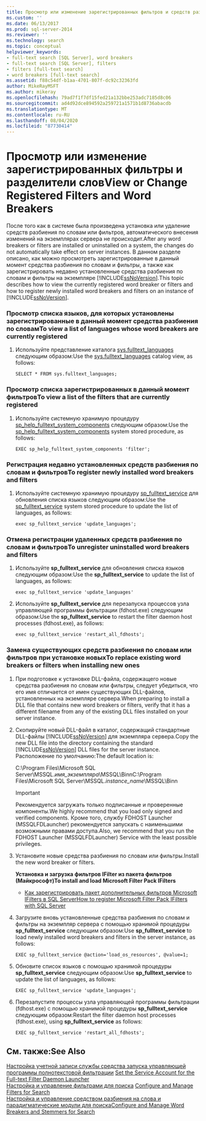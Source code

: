 ```yaml
---
title: Просмотр или изменение зарегистрированных фильтров и средств разбиения текста на слова | Документация Майкрософт
ms.custom: ''
ms.date: 06/13/2017
ms.prod: sql-server-2014
ms.reviewer: ''
ms.technology: search
ms.topic: conceptual
helpviewer_keywords:
- full-text search [SQL Server], word breakers
- full-text search [SQL Server], filters
- filters [full-text search]
- word breakers [full-text search]
ms.assetid: f88c54df-b1aa-4701-807f-dc92c32363fd
author: MikeRayMSFT
ms.author: mikeray
ms.openlocfilehash: 79ad7f1f7df15fed21a132bbe253adc7185d8c06
ms.sourcegitcommit: ad4d92dce894592a259721a1571b1d8736abacdb
ms.translationtype: MT
ms.contentlocale: ru-RU
ms.lasthandoff: 08/04/2020
ms.locfileid: "87730414"
---
```

# <a name="view-or-change-registered-filters-and-word-breakers"></a><span data-ttu-id="7fd59-102">Просмотр или изменение зарегистрированных фильтры и разделители слов</span><span class="sxs-lookup"><span data-stu-id="7fd59-102">View or Change Registered Filters and Word Breakers</span></span>
  <span data-ttu-id="7fd59-103">После того как в системе была произведена установка или удаление средств разбиения по словам или фильтров, автоматического внесения изменений на экземплярах сервера не происходит.</span><span class="sxs-lookup"><span data-stu-id="7fd59-103">After any word breakers or filters are installed or uninstalled on a system, the changes do not automatically take effect on server instances.</span></span> <span data-ttu-id="7fd59-104">В данном разделе описано, как можно просмотреть зарегистрированные в данный момент средства разбиения по словам и фильтры, а также как зарегистрировать недавно установленные средства разбиения по словам и фильтры на экземпляре [!INCLUDE[ssNoVersion](../../includes/ssnoversion-md.md)].</span><span class="sxs-lookup"><span data-stu-id="7fd59-104">This topic describes how to view the currently registered word breaker or filters and how to register newly installed word breakers and filters on an instance of [!INCLUDE[ssNoVersion](../../includes/ssnoversion-md.md)].</span></span>  
  
### <a name="to-view-a-list-of-languages-whose-word-breakers-are-currently-registered"></a><span data-ttu-id="7fd59-105">Просмотр списка языков, для которых установлены зарегистрированные в данный момент средства разбиения по словам</span><span class="sxs-lookup"><span data-stu-id="7fd59-105">To view a list of languages whose word breakers are currently registered</span></span>  
  
1.  <span data-ttu-id="7fd59-106">Используйте представление каталога [sys.fulltext_languages](/sql/relational-databases/system-catalog-views/sys-fulltext-languages-transact-sql) следующим образом:</span><span class="sxs-lookup"><span data-stu-id="7fd59-106">Use the [sys.fulltext_languages](/sql/relational-databases/system-catalog-views/sys-fulltext-languages-transact-sql) catalog view, as follows:</span></span>  
  
    ```  
    SELECT * FROM sys.fulltext_languages;   
    ```  
  
### <a name="to-view-a-list-of-the-filters-that-are-currently-registered"></a><span data-ttu-id="7fd59-107">Просмотр списка зарегистрированных в данный момент фильтров</span><span class="sxs-lookup"><span data-stu-id="7fd59-107">To view a list of the filters that are currently registered</span></span>  
  
1.  <span data-ttu-id="7fd59-108">Используйте системную хранимую процедуру [sp_help_fulltext_system_components](/sql/relational-databases/system-stored-procedures/sp-help-fulltext-system-components-transact-sql) следующим образом:</span><span class="sxs-lookup"><span data-stu-id="7fd59-108">Use the [sp_help_fulltext_system_components](/sql/relational-databases/system-stored-procedures/sp-help-fulltext-system-components-transact-sql) system stored procedure, as follows:</span></span>  
  
    ```  
    EXEC sp_help_fulltext_system_components 'filter';    
    ```  
  
### <a name="to-register-newly-installed-word-breakers-and-filters"></a><span data-ttu-id="7fd59-109">Регистрация недавно установленных средств разбиения по словам и фильтров</span><span class="sxs-lookup"><span data-stu-id="7fd59-109">To register newly installed word breakers and filters</span></span>  
  
1.  <span data-ttu-id="7fd59-110">Используйте системную хранимую процедуру [sp_fulltext_service](/sql/relational-databases/system-stored-procedures/sp-fulltext-service-transact-sql) для обновления списка языков следующим образом:</span><span class="sxs-lookup"><span data-stu-id="7fd59-110">Use the [sp_fulltext_service](/sql/relational-databases/system-stored-procedures/sp-fulltext-service-transact-sql) system stored procedure to update the list of languages, as follows:</span></span>  
  
    ```  
    exec sp_fulltext_service 'update_languages';   
    ```  
  
### <a name="to-unregister-uninstalled-word-breakers-and-filters"></a><span data-ttu-id="7fd59-111">Отмена регистрации удаленных средств разбиения по словам и фильтров</span><span class="sxs-lookup"><span data-stu-id="7fd59-111">To unregister uninstalled word breakers and filters</span></span>  
  
1.  <span data-ttu-id="7fd59-112">Используйте **sp_fulltext_service** для обновления списка языков следующим образом:</span><span class="sxs-lookup"><span data-stu-id="7fd59-112">Use the **sp_fulltext_service** to update the list of languages, as follows:</span></span>  
  
    ```  
    exec sp_fulltext_service 'update_languages'  
    ```  
  
2.  <span data-ttu-id="7fd59-113">Используйте **sp_fulltext_service** для перезапуска процессов узла управляющей программы фильтрации (fdhost.exe) следующим образом:</span><span class="sxs-lookup"><span data-stu-id="7fd59-113">Use the **sp_fulltext_service** to restart the filter daemon host processes (fdhost.exe), as follows:</span></span>  
  
    ```  
    exec sp_fulltext_service 'restart_all_fdhosts';  
    ```  
  
### <a name="to-replace-existing-word-breakers-or-filters-when-installing-new-ones"></a><span data-ttu-id="7fd59-114">Замена существующих средств разбиения по словам или фильтров при установке новых</span><span class="sxs-lookup"><span data-stu-id="7fd59-114">To replace existing word breakers or filters when installing new ones</span></span>  
  
1.  <span data-ttu-id="7fd59-115">При подготовке к установке DLL-файла, содержащего новые средства разбиения по словам или фильтры, следует убедиться, что его имя отличается от имен существующих DLL-файлов, установленных на экземпляре сервера.</span><span class="sxs-lookup"><span data-stu-id="7fd59-115">When preparing to install a DLL file that contains new word breakers or filters, verify that it has a different filename from any of the existing DLL files installed on your server instance.</span></span>  
  
2.  <span data-ttu-id="7fd59-116">Скопируйте новый DLL-файл в каталог, содержащий стандартные DLL-файлы [!INCLUDE[ssNoVersion](../../includes/ssnoversion-md.md)] для экземпляра сервера.</span><span class="sxs-lookup"><span data-stu-id="7fd59-116">Copy the new DLL file into the directory containing the standard [!INCLUDE[ssNoVersion](../../includes/ssnoversion-md.md)] DLL files for the server instance.</span></span> <span data-ttu-id="7fd59-117">Расположение по умолчанию:</span><span class="sxs-lookup"><span data-stu-id="7fd59-117">The default location is:</span></span>  
  
     <span data-ttu-id="7fd59-118">C:\Program Files\Microsoft SQL Server\MSSQL.*имя_экземпляра*\MSSQL\Binn</span><span class="sxs-lookup"><span data-stu-id="7fd59-118">C:\Program Files\Microsoft SQL Server\MSSQL.*instance_name*\MSSQL\Binn</span></span>  
  
    > [!IMPORTANT]  
    >  <span data-ttu-id="7fd59-119">Рекомендуется загружать только подписанные и проверенные компоненты.</span><span class="sxs-lookup"><span data-stu-id="7fd59-119">We highly recommend that you load only signed and verified components.</span></span> <span data-ttu-id="7fd59-120">Кроме того, службу FDHOST Launcher (MSSQLFDLauncher) рекомендуется запускать с наименьшими возможными правами доступа.</span><span class="sxs-lookup"><span data-stu-id="7fd59-120">Also, we recommend that you run the FDHOST Launcher (MSSQLFDLauncher) Service with the least possible privileges.</span></span>  
  
3.  <span data-ttu-id="7fd59-121">Установите новые средства разбиения по словам или фильтры.</span><span class="sxs-lookup"><span data-stu-id="7fd59-121">Install the new word breaker or filters.</span></span>  
  
     <span data-ttu-id="7fd59-122">**Установка и загрузка фильтров IFilter из пакета фильтров (Майкрософт)**</span><span class="sxs-lookup"><span data-stu-id="7fd59-122">**To install and load Microsoft Filter Pack IFilters**</span></span>  
  
    -   [<span data-ttu-id="7fd59-123">Как зарегистрировать пакет дополнительных фильтров Microsoft IFilters в SQL Server</span><span class="sxs-lookup"><span data-stu-id="7fd59-123">How to register Microsoft Filter Pack IFilters with SQL Server</span></span>](https://go.microsoft.com/fwlink/?LinkId=130439)  
  
4.  <span data-ttu-id="7fd59-124">Загрузите вновь установленные средства разбиения по словам и фильтры на экземпляр сервера с помощью хранимой процедуры **sp_fulltext_service** следующим образом:</span><span class="sxs-lookup"><span data-stu-id="7fd59-124">Use **sp_fulltext_service** to load newly installed word breakers and filters in the server instance, as follows:</span></span>  
  
    ```  
    EXEC sp_fulltext_service @action='load_os_resources', @value=1;  
    ```  
  
5.  <span data-ttu-id="7fd59-125">Обновите список языков с помощью хранимой процедуры **sp_fulltext_service** следующим образом:</span><span class="sxs-lookup"><span data-stu-id="7fd59-125">Use **sp_fulltext_service** to update the list of languages, as follows:</span></span>  
  
    ```  
    EXEC sp_fulltext_service 'update_languages';  
    ```  
  
6.  <span data-ttu-id="7fd59-126">Перезапустите процессы узла управляющей программы фильтрации (fdhost.exe) с помощью хранимой процедуры **sp_fulltext_service** следующим образом:</span><span class="sxs-lookup"><span data-stu-id="7fd59-126">Restart the filter daemon host processes (fdhost.exe), using **sp_fulltext_service** as follows:</span></span>  
  
    ```  
    EXEC sp_fulltext_service 'restart_all_fdhosts';   
    ```  
  
## <a name="see-also"></a><span data-ttu-id="7fd59-127">См. также:</span><span class="sxs-lookup"><span data-stu-id="7fd59-127">See Also</span></span>  
 <span data-ttu-id="7fd59-128">[Настройка учетной записи службы средства запуска управляющей программы полнотекстовой фильтрации](set-the-service-account-for-the-full-text-filter-daemon-launcher.md) </span><span class="sxs-lookup"><span data-stu-id="7fd59-128">[Set the Service Account for the Full-text Filter Daemon Launcher](set-the-service-account-for-the-full-text-filter-daemon-launcher.md) </span></span>  
 <span data-ttu-id="7fd59-129">[Настройка и управление фильтрами для поиска](configure-and-manage-filters-for-search.md) </span><span class="sxs-lookup"><span data-stu-id="7fd59-129">[Configure and Manage Filters for Search](configure-and-manage-filters-for-search.md) </span></span>  
 [<span data-ttu-id="7fd59-130">Настройка и управление средством разбиения на слова и парадигматические модули для поиска</span><span class="sxs-lookup"><span data-stu-id="7fd59-130">Configure and Manage Word Breakers and Stemmers for Search</span></span>](configure-and-manage-word-breakers-and-stemmers-for-search.md)  
  
  
